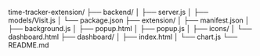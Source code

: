 time-tracker-extension/
├── backend/
│   ├── server.js
│   ├── models/Visit.js
│   └── package.json
├── extension/
│   ├── manifest.json
│   ├── background.js
│   ├── popup.html
│   ├── popup.js
│   ├── icons/
│   └── dashboard.html
├── dashboard/
│   ├── index.html
│   └── chart.js
└── README.md
